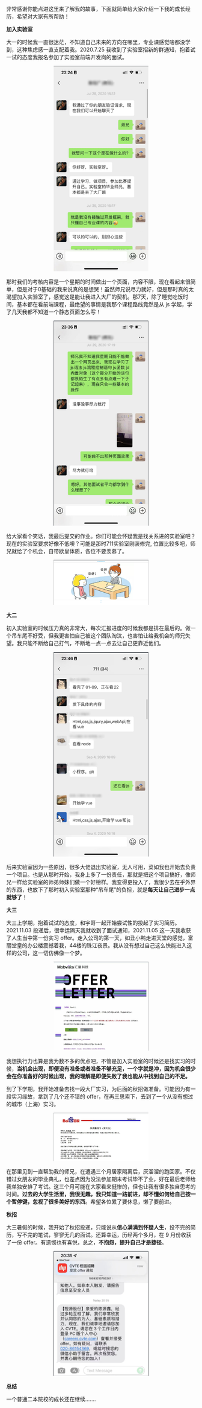非常感谢你能点进这里来了解我的故事，下面就简单给大家介绍一下我的成长经历，希望对大家有所帮助！

**加入实验室**

大一的时候我一直很迷茫，不知道自己未来的方向在哪里，专业课感觉啥都没学到，这种焦虑感一直支配着我。2020.7.25 我收到了实验室招新的群通知，抱着试一试的态度我报名参加了实验室前端开发岗的面试。

<p align="center">
<img src="image-1.png" alt="image-20230306232523331" style="width: 50%;" />
</p>

那时我们的考核内容是一个星期的时间做出一个页面，内容不限，现在看起来很简单，但是对于0基础的我来说真的是想哭！虽然师兄说尽力就好，但是那时真的太渴望加入实验室了，感觉这是能让我进入大厂的契机。那7天，除了睡觉吃饭时间，基本都在看前端课程，最绝望的事情是我那个课程路线竟然是从 js 学起，学了几天我都不知道一个静态页面怎么写！
<p align="center">
<img src="image.png" alt="image-20230306232523331" style="width: 50%;" />
</p>


给大家看个笑话，我最后提交的作业。你们可能会怀疑我是找关系进的实验室吧？现在的实验室要求好像不低噢？可能是那时711实验室刚装修完, 位置比较多吧，师兄就给了个机会，自带欧皇体质，各位不要羡慕了。
<p align="center">
<img src="image-2.png" alt="image-20230306232523331" style="width: 50%;" />
</p>

**大二**

初入实验室的时候压力真的非常大，每次汇报进度的时候我都是排在最后的。做一个吊车尾不好受，但我更害怕自己被这个团队淘汰，也害怕让给我机会的师兄失望。我只能不断给自己打气，不断地一点一点去让自己更靠近他们。
<p align="center">
<img src="image-3.png" alt="image-20230306232523331" style="width: 50%;" />
</p>


后来实验室因为一些原因，很多大佬退出实验室，无人可用，菜如我也开始去负责一个项目。也是从那时开始，我身上多了一份责任，那就是把这个项目搞好，像师兄一样给实验室的师弟师妹们做一个好榜样。我变得更投入了，我很少去在乎外界的东西，也放下了那时初入实验室那种“吊车尾”的负担，就是**每天让自己进步一点就够了**！

**大三**

大三上学期，抱着试试的态度，和宇哥一起开始尝试性的投起了实习简历。2021.11.03 投递后，很幸运隔天我就收到了面试通知，2021.11.05 这一天我收获了人生当中第一份实习 offer。走入公司的第一天，如丑小鸭走进天堂的感觉，富丽堂皇的办公楼震撼着我，44楼的珠江夜景。我从没有想过自己这么快能进入这样的公司，这一切仿佛像一个梦。
<p align="center">
<img src="image-4.png" alt="image-20230306232523331" style="width: 50%;" />
</p>

我想执行力也算是我为数不多的优点吧，不管是加入实验室的时候还是找实习的时候，**当机会出现，即便没有准备或者准备不够充足，一个字就是冲，因为机会很少会在你准备好的时候出现，我的理解是即便失败了我也能从中找到自己的不足。** 

到了下学期，我开始准备去找一段大厂实习，为后面的秋招做准备。可能因为有一段实习缘故，拿到了几个还不错的 offer，在再三思索下，去到了一个从没有想过的城市（上海）实习。
<p align="center">
<img src="image-5.png" alt="image-20230306232523331" style="width: 50%;" />
</p>


在那里见到一直帮助我的师兄，在遭遇三个月居家隔离后，灰溜溜的跑回家。不仅错过女朋友的毕业典礼，也差点因为没法参加期末考试毕不了业，好在最后老师给我单独安排了考试。这三个月可能在大家看来挺惨的，但也让我有很多独自思考的时间。**过去的大学生活里，我很无趣，我只知道一路前进，却不懂如何给自己按一个暂停键，忽视了很多美好的东西**。希望各位累了要休息，懒了要前进。

**秋招**

大三暑假的时候，我开始了秋招投递，只能说从**信心满满到怀疑人生**，投不完的简历，写不完的笔试，寥寥无几的面试。还算幸运，历经两个多月，在 9 月份收获了一份 offer。有遗憾也有喜悦，总之，**不抱怨，提升自己才是捷径**。
<p align="center">
<img src="image-6.png" alt="image-20230306232523331" style="width: 50%;" />
</p>

**总结**

一个普通二本院校的成长还在继续.......
